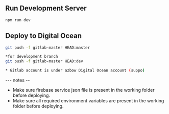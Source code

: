 ## Run Development Server

```bash
npm run dev

```
## Deploy to Digital Ocean

```bash
git push -f gitlab-master HEAD:master

*for development branch
git push -f gitlab-master HEAD:dev

* Gitlab account is under azbow Digital Ocean account (suppo)
```

--- notes --
* Make sure firebase service json file is present in the working folder before deploying.
* Make sure all required environment variables are present in the working folder before deploying.